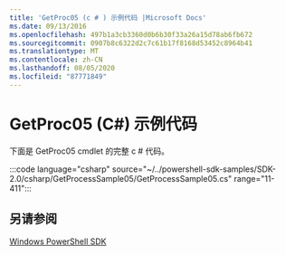 ```yaml
---
title: 'GetProc05 (c # ) 示例代码 |Microsoft Docs'
ms.date: 09/13/2016
ms.openlocfilehash: 497b1a3cb3360d0b6b30f33a26a15d78ab6fb672
ms.sourcegitcommit: 0907b8c6322d2c7c61b17f8168d53452c8964b41
ms.translationtype: MT
ms.contentlocale: zh-CN
ms.lasthandoff: 08/05/2020
ms.locfileid: "87771849"
---
```

# <a name="getproc05-c-sample-code"></a>GetProc05 (C#) 示例代码

下面是 GetProc05 cmdlet 的完整 c # 代码。

:::code language="csharp" source="~/../powershell-sdk-samples/SDK-2.0/csharp/GetProcessSample05/GetProcessSample05.cs" range="11-411":::

## <a name="see-also"></a>另请参阅

[Windows PowerShell SDK](../windows-powershell-reference.md)
